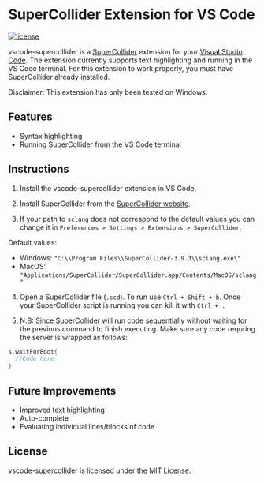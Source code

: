 # SuperCollider Extension for VS Code

[![license](https://img.shields.io/badge/license-MIT-brightgreen.svg)](https://raw.githubusercontent.com/jatinchowdhury18/vscode-supercollider/master/LICENSE.md)

vscode-supercollider is a [SuperCollider](https://supercollider.github.io/) 
extension for your
[Visual Studio Code](https://code.visualstudio.com/).
The extension currently supports text highlighting and
running in the VS Code terminal. For this extension to work
properly, you must have SuperCollider already installed.

Disclaimer: This extension has only been tested on Windows.

## Features
 - Syntax highlighting
 - Running SuperCollider from the VS Code terminal

## Instructions
1. Install the vscode-supercollider extension in VS Code.

2. Install SuperCollider from the
[SuperCollider website](https://supercollider.github.io/).

3. If your path to `sclang` does not correspond to the default values you can change it in `Preferences > Settings > Extensions > SuperCollider`.

Default values:
  - Windows: `"C:\\Program Files\\SuperCollider-3.9.3\\sclang.exe\"`
  - MacOS: `"Applications/SuperCollider/SuperCollider.app/Contents/MacOS/sclang"`

4. Open a SuperCollider file (`.scd`). To run use
`Ctrl + Shift + b`. Once your SuperCollider script
is running you can kill it with `Ctrl + .`

5. N.B: Since SuperCollider will run code sequentially
without waiting for the previous command to finish
executing. Make sure any code requring the server is wrapped
as follows:
```C
s.waitForBoot{
  //Code here
}
```

## Future Improvements
  - Improved text highlighting
  - Auto-complete
  - Evaluating individual lines/blocks of code

## License
vscode-supercollider is licensed under the
[MIT License](https://opensource.org/licenses/MIT).
